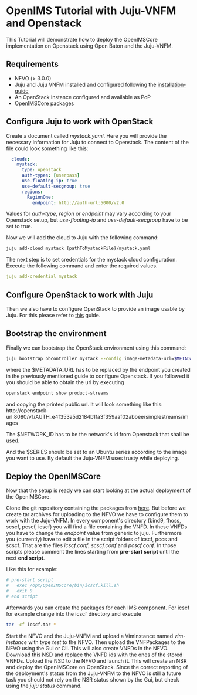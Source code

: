 # OpenIMS Tutorial with Juju-VNFM and Openstack

This Tutorial will demonstrate how to deploy the OpenIMSCore implementation on Openstack using Open Baton and the Juju-VNFM. 

## Requirements

* NFVO (> 3.0.0) 
* Juju and Juju VNFM installed and configured following the [installation-guide][vnfm-juju]  
* An OpenStack instance configured and available as PoP
* [OpenIMSCore packages][openimscore-github]

## Configure Juju to work with OpenStack

Create a document called *mystack.yaml*. 
Here you will provide the necessary information for Juju to connect to Openstack. 
The content of the file could look something like this:

``` yaml
  clouds:
    mystack:
      type: openstack
      auth-types: [userpass]
      use-floating-ip: true
      use-default-secgroup: true
      regions:
        RegionOne:
          endpoint: http://auth-url:5000/v2.0
```

Values for *auth-type*, *region* or *endpoint* may vary according to your Openstack setup, but *use-floating-ip* and *use-default-secgroup* 
have to be set to true. 

Now we will add the cloud to Juju with the following command: 

``` bash
juju add-cloud mystack {pathToMystackFile}/mystack.yaml
```

The next step is to set credentials for the mystack cloud configuration. Execute the following command and enter the required values. 

``` yaml
juju add-credential mystack
```

## Configure OpenStack to work with Juju

Then we also have to configure OpenStack to provide an image usable by Juju. 
For this please refer to [this][juju-private-cloud] guide. 

## Bootstrap the environment

Finally we can bootstrap the OpenStack environment using this command:

``` bash
juju bootstrap obcontroller mystack --config image-metadata-url=$METADATA_URL --config network=$NETWORK_ID --config use-floating-ip=true --config use-default-secgroup=true --bootstrap-series=$SERIES
```

where the $METADATA_URL has to be replaced by the endpoint you created in the previously mentioned guide to configure Openstack. 
If you followed it you should be able to obtain the url by executing 

``` bash
openstack endpoint show product-streams
```

and copying the printed public url. 
It will look something like this: 
http:/\/openstack-url:8080/v1/AUTH_e4f353a5d2184b1fa3f359aaf02abbee/simplestreams/images

The $NETWORK_ID has to be the network's id from Openstack that shall be used. 

And the $SERIES should be set to an Ubuntu series according to the image you want to use. 
By default the Juju-VNFM uses trusty while deploying. 

## Deploy the OpenIMSCore

Now that the setup is ready we can start looking at the actual deployment of the OpenIMSCore. 

Clone the git repository containing the packages from [here][openimscore-github]. 
But before we create tar archives for uploading to the NFVO we have to configure them to work with the Juju-VNFM. 
In every component's directory (bind9, fhoss, scscf, pcscf, icscf) you will find a file containing the VNFD. 
In these VNFDs you have to change the *endpoint* value from generic to juju. 
Furthermore you (currently) have to edit a file in the script folders of icscf, pccs and scscf. 
That are the files *icscf.conf*, *scscf.conf* and *pcscf.conf*. 
In those scripts please comment the lines starting from **pre-start script** until the next **end script**. 

Like this for example: 

``` bash
# pre-start script
# 	exec /opt/OpenIMSCore/bin/icscf.kill.sh
# 	exit 0
# end script
```

Afterwards you can create the packages for each IMS component. 
For icscf for example change into the icscf directory and execute 

``` bash
tar -cf icscf.tar *
```

Start the NFVO and the Juju-VNFM and upload a VimInstance named *vim-instance* with type *test* to the NFVO. 
Then upload the VNFPackages to the NFVO using the Gui or Cli. 
This will also create VNFDs in the NFVO. Download this [NSD][openims-nsd] and replace the VNFD ids with the ones of the stored VNFDs. 
Upload the NSD to the NFVO and launch it. This will create an NSR and deploy the OpenIMSCore on OpenStack. 
Since the correct reporting of the deployment's status from the Juju-VNFM to the NFVO is still a future task 
you should not rely on the NSR status shown by the Gui, but check using the *juju status* command. 


[fokus-logo]: https://raw.githubusercontent.com/openbaton/openbaton.github.io/master/images/fokus.png
[installation-guide]: https://jujucharms.com/docs/stable/getting-started
[installation-juju-create-container]: https://jujucharms.com/docs/stable/getting-started#create-a-controller
[openbaton]: http://openbaton.org
[openbaton-doc]: http://openbaton.org/documentation
[openbaton-github]: http://github.org/openbaton
[openbaton-logo]: https://raw.githubusercontent.com/openbaton/openbaton.github.io/master/images/openBaton.png
[openbaton-mail]: mailto:users@openbaton.org
[openbaton-twitter]: https://twitter.com/openbaton
[tub-logo]: https://raw.githubusercontent.com/openbaton/openbaton.github.io/master/images/tu.png
[juju-flow]: images/juju-flow.png
[juju-store]:https://jujucharms.com/store
[mapping-table]: images/mapping-table.png
[openimscore-github]: https://github.com/openbaton/openimscore-packages/tree/master
[juju-private-cloud]: https://jujucharms.com/docs/devel/howto-privatecloud
[openims-nsd]: http://openbaton.github.io/documentation/descriptors/tutorial-ims-NSR/tutorial-ims-NSR.json
[juju-vnfm-architecture]:images/juju-vnfm-architecture.png
[juju-vnfm-github]:https://github.com/openbaton/juju-vnfm
[nfvo-github]:https://github.com/openbaton/NFVO
[test-plugin-github]:https://github.com/openbaton/test-plugin
[vnfm-juju]: vnfm-juju
